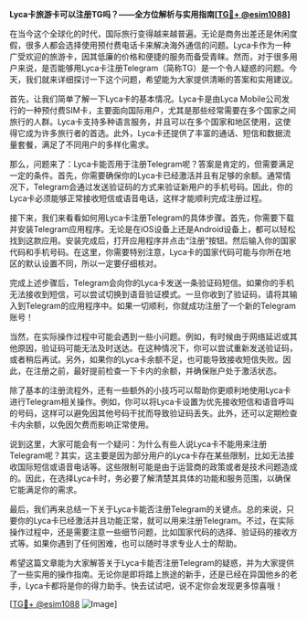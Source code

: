 **Lyca卡旅游卡可以注册TG吗？——全方位解析与实用指南[[TG💪+ @esim1088](https://t.me/s/esim1088)]**

在当今这个全球化的时代，国际旅行变得越来越普遍。无论是商务出差还是休闲度假，很多人都会选择使用预付费电话卡来解决海外通信的问题。Lyca卡作为一种广受欢迎的旅游卡，因其低廉的价格和便捷的服务而备受青睐。然而，对于很多用户来说，是否能够用Lyca卡注册Telegram（简称TG）是一个令人疑惑的问题。今天，我们就来详细探讨一下这个问题，希望能为大家提供清晰的答案和实用建议。

首先，让我们简单了解一下Lyca卡的基本情况。Lyca卡是由Lyca Mobile公司发行的一种预付费SIM卡，主要面向国际用户，尤其是那些经常需要在多个国家之间旅行的人群。Lyca卡支持多种语言服务，并且可以在多个国家和地区使用，这使得它成为许多旅行者的首选。此外，Lyca卡还提供了丰富的通话、短信和数据流量套餐，满足了不同用户的多样化需求。

那么，问题来了：Lyca卡能否用于注册Telegram呢？答案是肯定的，但需要满足一定的条件。首先，你需要确保你的Lyca卡已经激活并且有足够的余额。通常情况下，Telegram会通过发送验证码的方式来验证新用户的手机号码。因此，你的Lyca卡必须能够正常接收短信或语音电话，这样才能顺利完成注册过程。

接下来，我们来看看如何用Lyca卡注册Telegram的具体步骤。首先，你需要下载并安装Telegram应用程序。无论是在iOS设备上还是Android设备上，都可以轻松找到这款应用。安装完成后，打开应用程序并点击“注册”按钮。然后输入你的国家代码和手机号码。在这里，你需要特别注意，Lyca卡的国家代码可能与你所在地区的默认设置不同，所以一定要仔细核对。

完成上述步骤后，Telegram会向你的Lyca卡发送一条验证码短信。如果你的手机无法接收到短信，可以尝试切换到语音验证模式。一旦你收到了验证码，请将其输入到Telegram的应用程序中。如果一切顺利，你就成功注册了一个新的Telegram账号！

当然，在实际操作过程中可能会遇到一些小问题。例如，有时候由于网络延迟或其他原因，验证码可能无法及时送达。在这种情况下，你可以尝试重新发送验证码，或者稍后再试。另外，如果你的Lyca卡余额不足，也可能导致接收短信失败。因此，在注册之前，最好提前检查一下卡内的余额，并确保账户处于激活状态。

除了基本的注册流程外，还有一些额外的小技巧可以帮助你更顺利地使用Lyca卡进行Telegram相关操作。例如，你可以将Lyca卡设置为优先接收短信和语音呼叫的号码，这样可以避免因其他号码干扰而导致验证码丢失。此外，还可以定期检查卡内余额，以免因欠费而影响正常使用。

说到这里，大家可能会有一个疑问：为什么有些人说Lyca卡不能用来注册Telegram呢？其实，这主要是因为部分用户的Lyca卡存在某些限制，比如无法接收国际短信或语音电话等。这些限制可能是由于运营商的政策或者是技术问题造成的。因此，在选择Lyca卡时，务必要了解清楚其具体的功能和服务范围，以确保它能满足你的需求。

最后，我们再来总结一下关于Lyca卡能否注册Telegram的关键点。总的来说，只要你的Lyca卡已经激活并且功能正常，就可以用来注册Telegram。不过，在实际操作过程中，还是需要注意一些细节问题，比如国家代码的选择、验证码的接收方式等。如果你遇到了任何困难，也可以随时寻求专业人士的帮助。

希望这篇文章能为大家解答关于Lyca卡能否注册Telegram的疑惑，并为大家提供了一些实用的操作指南。无论你是即将踏上旅途的新手，还是已经在异国他乡的老手，Lyca卡都将是你的得力助手。快去试试吧，说不定你会发现更多惊喜哦！

[[TG💪+ @esim1088](https://t.me/s/esim1088) ![Image](https://i.postimg.cc/4NQfJmqS/Snipaste-2025-05-13-00-14-12.png)]